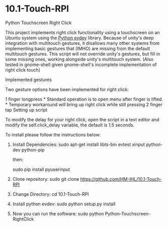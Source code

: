# 10.1-Touch-RPI
Python Touchscreen Right Click

This project implements right click functionality using a touchscreen on an Ubuntu system using the [Python evdev](https://github.com/gvalkov/python-evdev) library. Because of unity's deep integration with multitouch gestures, it disallows many other systems from implementing basic gestures that (IMHO) are missing from the default multitouch gestures. This script will not override unity's gestures, but fill in some missing ones, working alongside unity's multitouch system. (Also tested in gnome-shell given gnome-shell's incomplete implementation of right click touch)

Implemented gestures

Two gesture options have been implemented for right click:

1 finger longpress * Standard operation is to open menu after finger is lifted. * Temporary workaround will bring up right click while still pressing
2 finger tap
Setting up script

To modify the delay for your right click, open the script in a text editor and modify the self.click_delay variable, the default is 1.5 seconds.

To install please follow the instructions below:

1) Install Dependencies:
sudo apt-get install libts-bin evtest xinput python-dev python-pip

    then:

    sudo pip install pyuserinput

2) Clone repository:
sudo git clone https://github.com/HM-IHL/10.1-Touch-RPI

3) Change Directory:
cd 10.1-Touch-RPI

4) Install python evdev:
sudo python setup.py install

5) Now you can run the software:
sudo python Python-Touchscreen-RightClick
